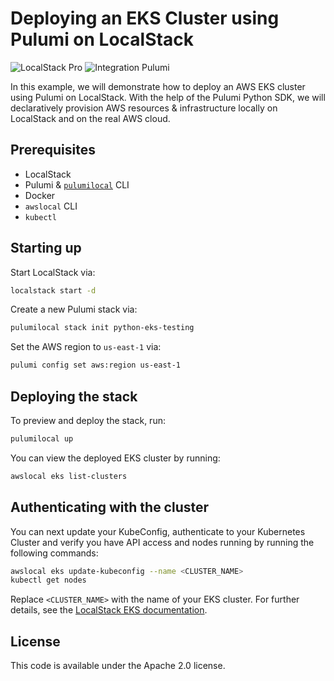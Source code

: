 # Deploying an EKS Cluster using Pulumi on LocalStack

![LocalStack Pro](https://img.shields.io/badge/LocalStack-Pro-blue)
![Integration Pulumi](https://img.shields.io/badge/Integration-Pulumi-orange)

In this example, we will demonstrate how to deploy an AWS EKS cluster using Pulumi on LocalStack. With the help of the Pulumi Python SDK, we will declaratively provision AWS resources & infrastructure locally on LocalStack and on the real AWS cloud.

## Prerequisites

- LocalStack
- Pulumi & [`pulumilocal`](https://github.com/localstack/pulumi-local) CLI
- Docker
- `awslocal` CLI
- `kubectl`

## Starting up

Start LocalStack via:

```bash
localstack start -d
```

Create a new Pulumi stack via:

```bash
pulumilocal stack init python-eks-testing
```

Set the AWS region to `us-east-1` via:

```bash
pulumi config set aws:region us-east-1
```

## Deploying the stack

To preview and deploy the stack, run:

```bash
pulumilocal up
```

You can view the deployed EKS cluster by running:

```bash
awslocal eks list-clusters
```

## Authenticating with the cluster

You can next update your KubeConfig, authenticate to your Kubernetes Cluster and verify you have API access and nodes running by running the following commands:

```bash
awslocal eks update-kubeconfig --name <CLUSTER_NAME>
kubectl get nodes
```

Replace `<CLUSTER_NAME>` with the name of your EKS cluster. For further details, see the [LocalStack EKS documentation](https://docs.localstack.cloud/user-guide/aws/elastic-kubernetes-service/).

## License

This code is available under the Apache 2.0 license.
